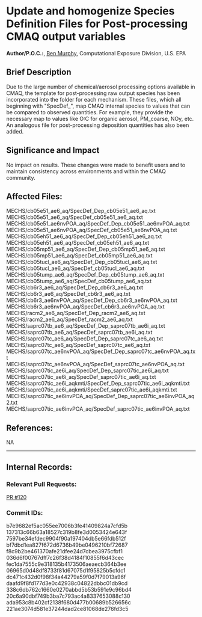 # Update and homogenize Species Definition Files for Post-processing CMAQ output variables
**Author/P.O.C.:**, [Ben Murphy](mailto:murphy.benjamin@epa.gov), Computational Exposure Division, U.S. EPA

## Brief Description
  Due to the large number of chemical/aerosol processing options available in CMAQ, the template for post-processing raw output species has been incorporated into the folder for each mechanism. These files, which all beginning with "SpecDef\_", map CMAQ internal species to values that can be compared to observed quantities. For example, they provide the necessary map to values like O:C for organic aerosol, PM_coarse, NOy, etc. An analogous file for post-processing deposition quantities has also been added.

## Significance and Impact

No impact on results. These changes were made to benefit users and to maintain consistency across environments and within the CMAQ community.

## Affected Files:
  MECHS/cb05e51_ae6_aq/SpecDef_Dep_cb05e51_ae6_aq.txt  
  MECHS/cb05e51_ae6_aq/SpecDef_cb05e51_ae6_aq.txt  
  MECHS/cb05e51_ae6nvPOA_aq/SpecDef_Dep_cb05e51_ae6nvPOA_aq.txt  
  MECHS/cb05e51_ae6nvPOA_aq/SpecDef_cb05e51_ae6nvPOA_aq.txt  
  MECHS/cb05eh51_ae6_aq/SpecDef_Dep_cb05eh51_ae6_aq.txt  
  MECHS/cb05eh51_ae6_aq/SpecDef_cb05eh51_ae6_aq.txt  
  MECHS/cb05mp51_ae6_aq/SpecDef_Dep_cb05mp51_ae6_aq.txt  
  MECHS/cb05mp51_ae6_aq/SpecDef_cb05mp51_ae6_aq.txt  
  MECHS/cb05tucl_ae6_aq/SpecDef_Dep_cb05tucl_ae6_aq.txt  
  MECHS/cb05tucl_ae6_aq/SpecDef_cb05tucl_ae6_aq.txt  
  MECHS/cb05tump_ae6_aq/SpecDef_Dep_cb05tump_ae6_aq.txt  
  MECHS/cb05tump_ae6_aq/SpecDef_cb05tump_ae6_aq.txt  
  MECHS/cb6r3_ae6_aq/SpecDef_Dep_cb6r3_ae6_aq.txt  
  MECHS/cb6r3_ae6_aq/SpecDef_cb6r3_ae6_aq.txt  
  MECHS/cb6r3_ae6nvPOA_aq/SpecDef_Dep_cb6r3_ae6nvPOA_aq.txt  
  MECHS/cb6r3_ae6nvPOA_aq/SpecDef_cb6r3_ae6nvPOA_aq.txt  
  MECHS/racm2_ae6_aq/SpecDef_Dep_racm2_ae6_aq.txt  
  MECHS/racm2_ae6_aq/SpecDef_racm2_ae6_aq.txt  
  MECHS/saprc07tb_ae6_aq/SpecDef_Dep_saprc07tb_ae6i_aq.txt  
  MECHS/saprc07tb_ae6_aq/SpecDef_saprc07tb_ae6i_aq.txt  
  MECHS/saprc07tc_ae6_aq/SpecDef_Dep_saprc07tc_ae6_aq.txt  
  MECHS/saprc07tc_ae6_aq/SpecDef_saprc07tc_ae6_aq.txt  
  MECHS/saprc07tc_ae6nvPOA_aq/SpecDef_Dep_saprc07tc_ae6nvPOA_aq.txt  
  MECHS/saprc07tc_ae6nvPOA_aq/SpecDef_saprc07tc_ae6nvPOA_aq.txt  
  MECHS/saprc07tic_ae6i_aq/SpecDef_Dep_saprc07tic_ae6i_aq.txt  
  MECHS/saprc07tic_ae6i_aq/SpecDef_saprc07tic_ae6i_aq.txt  
  MECHS/saprc07tic_ae6i_aqkmti/SpecDef_Dep_saprc07tic_ae6i_aqkmti.txt  
  MECHS/saprc07tic_ae6i_aqkmti/SpecDef_saprc07tic_ae6i_aqkmti.txt  
  MECHS/saprc07tic_ae6invPOA_aq/SpecDef_Dep_saprc07tic_ae6invPOA_aq2.txt  
  MECHS/saprc07tic_ae6invPOA_aq/SpecDef_saprc07tic_ae6invPOA_aq.txt  

## References:
NA

-----
## Internal Records:

### Relevant Pull Requests:   
  [PR #120](https://github.com/usepa/cmaq_dev/pull/120)

### Commit IDs:
  b7e9682ef5ac055ee7006b3fe41409824a7cfd5b  
  137313c66b63a18527c319b8fe3d0053424e643f  
  7597be34efdec9904f90a197404db5e66fdb512f  
  bf7dbd1ea827f672d6736b49be0496210bf72687  
  f8c9b2be461370afe21dfee24d7cbea3975cfbf1  
  036d6f00767dff7c26f38d4184f10855f6d43cec  
  fec1da7555c9e318135b4173506aeaecb364b3ee  
  06965d0d48df8733f81d67075d1f95825b5cfdc1  
  dc471c432d0f98f34a44279a59f0d7f79013a96f  
  daafd9f8fd177d3e0c42938c04822dbbc01db9cd  
  338c6db762c1660e0270abbd5b53b591e9c96bd4  
  20c6a90dbf749b3ba7c793ac4a8337653088c130  
  ada953c8b402cf2138f680d477b00689b526656c  
  221ae3074d581e37244dad2ce81068de276fd3c5  
